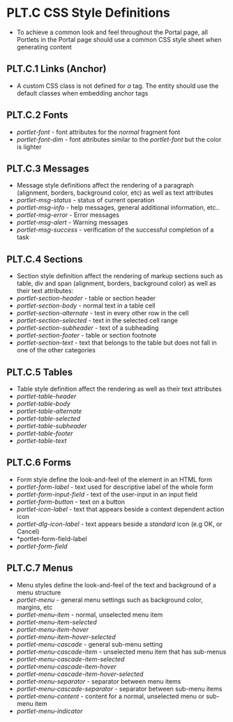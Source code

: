 # PLT.C CSS Style Definitions
* To achieve a common look and feel throughout the Portal page, all Portlets in the Portal page should use a common CSS style sheet when generating content

## PLT.C.1 Links (Anchor)
* A custom CSS class is not defined for *a* tag. The entity should use the default classes when embedding anchor tags

## PLT.C.2 Fonts
* *portlet-font* - font attributes for the *normal* fragment font
* *portlet-font-dim* - font attributes similar to the *portlet-font* but the color is lighter

## PLT.C.3 Messages
* Message style definitions affect the rendering of a paragraph (alignment, borders, background color, etc) as well as text attributes
* *portlet-msg-status* - status of current operation
* *portlet-msg-info* - help messages, general additional information, etc..
* *portlet-msg-error* - Error messages
* *portlet-msg-alert* - Warning messages
* *portlet-msg-success* - verification of the successful completion of a task

## PLT.C.4 Sections
* Section style definition affect the rendering of markup sections such as table, div and span (alignment, borders, background color) as well as their text attributes:
* *portlet-section-header* - table or section header
* *portlet-section-body* - normal text in a table cell
* *portlet-section-alternate* - test in every other row in the cell
* *portlet-section-selected* - text in the selected cell range
* *portlet-section-subheader* - text of a subheading
* *portlet-section-footer* - table or section footnote
* *portlet-section-text* - text that belongs to the table but does not fall in one of the other categories

## PLT.C.5 Tables
* Table style definition affect the rendering as well as their text attributes
* *portlet-table-header*
* *portlet-table-body*
* *portlet-table-alternate*
* *portlet-table-selected*
* *portlet-table-subheader*
* *portlet-table-footer*
* *portlet-table-text*

## PLT.C.6 Forms
* Form style define the look-and-feel of the element in an HTML form
* *portlet-form-label* - text used for descriptive label of the whole form
* *portlet-form-input-field* - text of the user-input in an input field
* *portlet-form-button* - text on a button
* *portlet-icon-label* - text that appears beside a context dependent action icon
* *portlet-dlg-icon-label* - text appears beside a *standard* icon (e.g OK, or Cancel)
* *portlet-form-field-label
* *portlet-form-field*

## PLT.C.7 Menus
* Menu styles define the look-and-feel of the text and background of a menu structure
* *portlet-menu* - general menu settings such as background color, margins, etc
* *portlet-menu-item* - normal, unselected menu item
* *portlet-menu-item-selected*
* *portlet-menu-item-hover* 
* *portlet-menu-item-hover-selected*
* *portlet-menu-cascade* - general sub-menu setting
* *portlet-menu-cascade-item* - unselected menu item that has sub-menus 
* *portlet-menu-cascade-item-selected* 
* *portlet-menu-cascade-item-hover* 
* *portlet-menu-cascade-item-hover-selected* 
* *portlet-menu-separator* - separator between menu items
* *portlet-menu-cascade-separator* - separator between sub-menu items
* *portlet-menu-content* - content for a normal, unselected menu or sub-menu item
* *portlet-menu-indicator*
